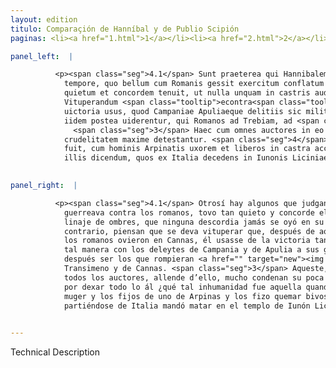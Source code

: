 ```yaml
---
layout: edition
titulo: Comparaçión de Hanníbal y de Publio Scipión
paginas: <li><a href="1.html">1</a></li><li><a href="2.html">2</a></li><li><a href="3.html">3</a></li><li><a href="4.html">4</a></li><li><a href="5.html">5</a></li><li><a href="6.html">6</a></li><li><a href="7.html">7</a></li><li><a href="8.html">8</a></li><li><a href="9.html">9</a></li><li><a href="10.html">10</a></li><li><a href="11.html">11</a></li><li><a href="12.html">12</a></li><li><a href="13.html">13</a></li>

panel_left:  |

          <p><span class="seg">4.1</span> Sunt praeterea qui Hannibalem laudandum censent, quod tam diuturno
            tempore, quo bellum cum Romanis gessit exercitum conflatum ex omni genere hominum sic
            quietum et concordem tenuit, ut nulla unquam in castris audita seditio sit. <span class="seg">2</span>
            Vituperandum <span class="tooltip">econtra<span class="tooltiptext">contra <span class="siglas">M N P R S U W</span> </span></span> arbitrantur quod post illam memorabilem cladem Romanis illatam segniter sit
            uictoria usus, quod Campaniae Apuliaeque delitiis sic milites suos corruperit, ut non
            iidem postea uiderentur, qui Romanos ad Trebiam, ad <span class="tooltip">Transumenum<span class="tooltiptext">Transimenum <span class="siglas">E F M N P R U r s</span> </span></span>, ad Cannas fudissent.
              <span class="seg">3</span> Haec cum omnes auctores in eo duce reprehendant, tum perfidiam et
            crudelitatem maxime detestantur. <span class="seg">4</span> Nam ut caetera omittam quae immanitas illa
            fuit, cum hominis Arpinatis uxorem et liberos in castra accitos uiuos conbussit? Quid de
            illis dicendum, quos ex Italia decedens in Iunonis Liciniae delubro necari iussit?</p>
        

panel_right:  |

          <p><span class="seg">4.1</span> Otrosí hay algunos que judgan deverse loar Hanníbal porque, mientra
            guerreava contra los romanos, tovo tan quieto y concorde el exército recogido de todo
            linaje de ombres, que ninguna descordia jamás se oyó en su real. <span class="seg">2</span> Y, al
            contrario, piensan que se deva vituperar que, después de aquella memorable pérdida que
            los romanos ovieron en Cannas, él usasse de la victoria tan floxamente, que corrompió de
            tal manera con los deleytes de Campania y de Apulia a sus guerreros, que no parecían
            después ser los que rompieran <a href="" target="new"><img class="facs" src="../public/images/1491/1491.jpg"/></a>[192r,b] a los romanos çerca de Trebia y de
            Transimeno y de Cannas. <span class="seg">3</span> Aqueste, siendo reprehendido en aquel capitán por
            todos los auctores, allende d’ello, mucho condenan su poca fe y crueldad; <span class="seg">4</span> y
            por dexar todo lo ál ¿qué tal inhumanidad fue aquella quando fizo traer a su real la
            muger y los fijos de uno de Arpinas y los fizo quemar bivos? ¿Qué diremos de los que
            partiéndose de Italia mandó matar en el templo de Iunón Licinia?</p>
        

---
```


Technical Description 